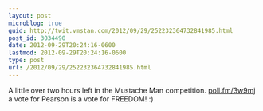 ```yaml
---
layout: post
microblog: true
guid: http://twit.vmstan.com/2012/09/29/252232364732841985.html
post_id: 3034490
date: 2012-09-29T20:24:16-0600
lastmod: 2012-09-29T20:24:16-0600
type: post
url: /2012/09/29/252232364732841985.html
---
```

A little over two hours left in the Mustache Man competition. <a href="http://poll.fm/3w9mj">poll.fm/3w9mj</a> a vote for Pearson is a vote for FREEDOM! :)
